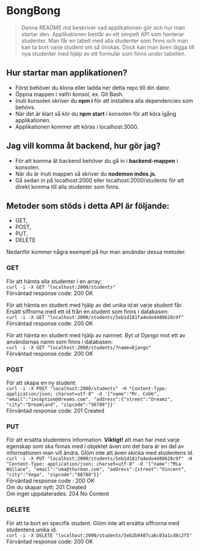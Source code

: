 # BongBong
>Denna README.md beskriver vad applikationen gör och hur man startar den. Applikationen består av ett simpelt API som hanterar studenter. Man får en tabell med alla studenter som finns och man kan ta bort varje student om så önskas. Dock kan man även lägga till nya studenter med hjälp av ett formulär som finns under tabellen. 

## Hur startar man applikationen?
- Först behöver du klona eller ladda ner detta repo till din dator.
- Öppna mappen i valfri konsol, ex. Git Bash.
- Inuti konsolen skriver du **npm i** för att installera alla dependencies som behövs.
- När det är klart så kör du **npm start** i konsolen för att köra igång applikationen.
- Applikationen kommer att köras i localhost:3000.

## Jag vill komma åt backend, hur gör jag?
- För att komma åt backend behöver du gå in i **backend-mappen** i konsolen.
- När du är inuti mappen så skriver du **nodemon index.js**.
- Gå sedan in på localhost:2000 eller localhost:2000/students för att direkt komma till alla studenter som finns.

## Metoder som stöds i detta API är följande: 
- GET,
- POST, 
- PUT,
- DELETE

Nedanför kommer några exempel på hur man använder dessa metoder. 

### GET
För att hämta alla studenter i en array: <br>
`curl -i -X GET "localhost:2000/students"`<br>
Förväntad response code: 200 OK

För att hämta en student med hjälp av det unika id:et varje student får. Ersätt siffrorna med ett id från en student som finns i databasen:<br>
`curl -i -X GET "localhost:2000/students/5eb1d181fa4ede4480628c9f"`<br>
Förväntad response code: 200 OK

För att hämta en student med hjälp av namnet. Byt ut Django mot ett av användarnas namn som finns i databasen:<br>
`curl -i -X GET "localhost:2000/students/?name=Django"`<br>
Förväntad response code: 200 OK

### POST 
För att skapa en ny student: <br>
`curl -i -X POST "localhost:2000/students" -H "Content-Type: application/json; charset=utf-8" -d '{"name":"Mr. Cobb", "email":"inception@dreams.com", "address":{"street":"Dreamz", "city":"Dreamland", "zipcode":"56789"}}'`<br>
Förväntad response code: 201 Created

### PUT
För att ersätta studentens information. **Viktigt!** att man har med varje egenskap som ska finnas med i objektet även om det bara är en del av informationen man vill ändra. Glöm inte att även skicka med studentens id.<br>
`curl -i -X PUT "localhost:2000/students/5eb1d181fa4ede4480628c9f" -H "Content-Type: application/json; charset=utf-8" -d '{"name":"Mia Wallace", "email":"uma@thurman.com", "address":{street":"Vincent", "city":"Vega", "zipcode":"88788"}}'`<br>
Förväntad response code : 200 OK<br>
Om du skapar nytt: 201 Created<br>
Om inget uppdaterades: 204 No Content

### DELETE 
För att ta bort en specifik student. Glöm inte att ersätta siffrorna med studentens unika id. <br>
`curl -i -X DELETE "localhost:2000/students/5eb2b9487ca6c03a1cd8c2f5"`<br>
Förväntad response code: 200 OK

